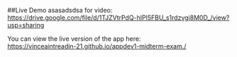 ##Live Demo
asasadsdsa
for video:
https://drive.google.com/file/d/1TJZVtrPdQ-hIPl5FBU_s1rdzvgi8M0D_/view?usp=sharing

You can view the live version of the app here:  
https://vinceaintreadin-21.github.io/appdev1-midterm-exam./



